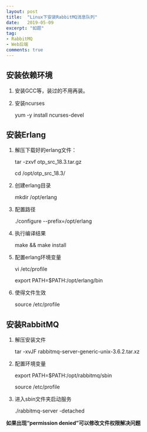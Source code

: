```yaml
---
layout: post
title:  "Linux下安装RabbitMQ消息队列"
date:   2019-05-09
excerpt: "如题"
tag:
- RabbitMQ
- Web后端
comments: true
---
```


## 安装依赖环境

1. 安装GCC等，装过的不用再装。

2. 安装ncurses

	yum -y install ncurses-devel

## 安装Erlang

1. 解压下载好的erlang文件：

	tar -zxvf otp_src_18.3.tar.gz

	cd /opt/otp_src_18.3/

2. 创建erlang目录

	mkdir /opt/erlang

3. 配置路径

	./configure --prefix=/opt/erlang

4. 执行编译结果

	make && make install

5. 配置erlang环境变量

	vi /etc/profile

	export PATH=$PATH:/opt/erlang/bin

6. 使得文件生效

	source  /etc/profile

## 安装RabbitMQ

1. 解压安装文件

	tar -xvJF rabbitmq-server-generic-unix-3.6.2.tar.xz

2. 配置环境变量

	export PATH=$PATH:/opt/rabbitmq/sbin

	source  /etc/profile

3. 进入sbin文件夹启动服务

	./rabbitmq-server -detached


**如果出现“permission denied”可以修改文件权限解决问题**
